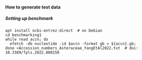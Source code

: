 #### How to generate test data

##### Setting up benchmark
```
apt install ncbi-entrez-direct  # on Debian
cd benchmarking1
while read accn; do
  efetch -db nucleotide -id $accn -format gb > ${accn}.gb;
done <Accession_numbers_Asteraceae_YangEtAl2022.txt  # doi: 10.3389/fpls.2022.808156
```
